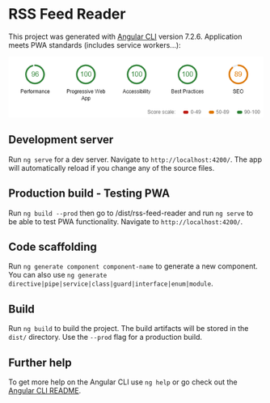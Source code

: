 # RSS Feed Reader

This project was generated with [Angular CLI](https://github.com/angular/angular-cli) version 7.2.6.
Application meets PWA standards (includes service workers...):

![Chrome Audit results](pwa-rss-feed-reader.PNG)

## Development server

Run `ng serve` for a dev server. Navigate to `http://localhost:4200/`. The app will automatically reload if you change any of the source files.

## Production build - Testing PWA
Run `ng build --prod` then go to /dist/rss-feed-reader and run `ng serve` to be able to test PWA functionality. Navigate to `http://localhost:4200/`.

## Code scaffolding

Run `ng generate component component-name` to generate a new component. You can also use `ng generate directive|pipe|service|class|guard|interface|enum|module`.

## Build

Run `ng build` to build the project. The build artifacts will be stored in the `dist/` directory. Use the `--prod` flag for a production build.

## Further help

To get more help on the Angular CLI use `ng help` or go check out the [Angular CLI README](https://github.com/angular/angular-cli/blob/master/README.md).
